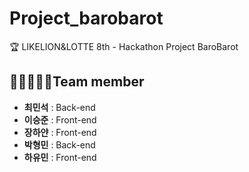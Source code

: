 # Project_barobarot
🏆 LIKELION&amp;LOTTE 8th - Hackathon Project BaroBarot   

## 👨‍👨‍👨‍👧‍👧Team member
- **최민석** : Back-end
- **이승준** : Front-end
- **장하얀** : Front-end
- **박형민** : Back-end
- **하유민** : Front-end
